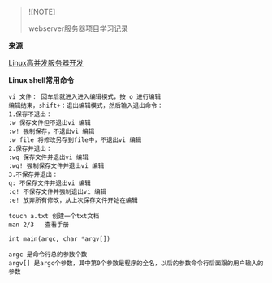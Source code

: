 > ![NOTE]
>
> webserver服务器项目学习记录

**来源**

[Linux高并发服务器开发](https://www.nowcoder.com/courses/cover/live/504)



**Linux shell常用命令**

```shell
vi 文件： 回车后就进入进入编辑模式，按 o 进行编辑
编辑结束，shift+：退出编辑模式，然后输入退出命令：
1.保存不退出：
:w 保存文件但不退出vi 编辑
:w! 强制保存，不退出vi 编辑
:w file 将修改另存到file中，不退出vi 编辑
2.保存并退出：
:wq 保存文件并退出vi 编辑
:wq! 强制保存文件并退出vi 编辑
3.不保存并退出：
q: 不保存文件并退出vi 编辑
:q! 不保存文件并强制退出vi 编辑
:e! 放弃所有修改，从上次保存文件开始在编辑

touch a.txt 创建一个txt文档
man 2/3   查看手册
```

```shell
int main(argc, char *argv[])

argc 是命令行总的参数个数
argv[] 是argc个参数，其中第0个参数是程序的全名，以后的参数命令行后面跟的用户输入的参数
```


